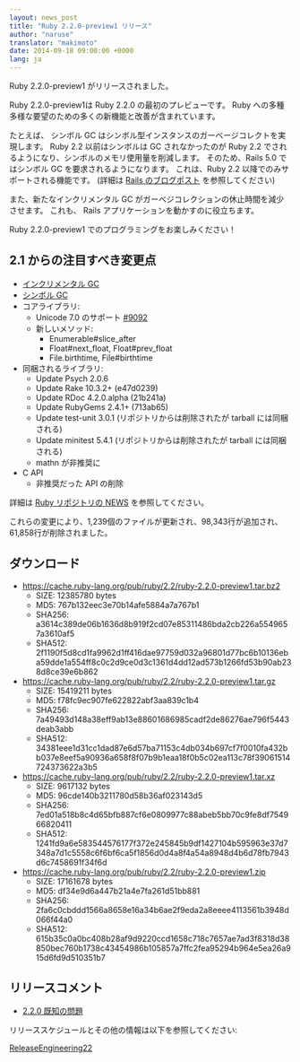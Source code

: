 ```yaml
---
layout: news_post
title: "Ruby 2.2.0-preview1 リリース"
author: "naruse"
translator: "makimoto"
date: 2014-09-18 09:00:00 +0000
lang: ja
---
```


Ruby 2.2.0-preview1 がリリースされました。

Ruby 2.2.0-preview1は Ruby 2.2.0 の最初のプレビューです。
Ruby への多種多様な要望のための多くの新機能と改善が含まれています。

たとえば、 シンボル GC はシンボル型インスタンスのガーベージコレクトを実現します。
Ruby 2.2 以前はシンボルは GC されなかったのが Ruby 2.2 でされるようになり、シンボルのメモリ使用量を削減します。
そのため、Rails 5.0 ではシンボル GC を要求されるようになります。
これは、Ruby 2.2 以降でのみサポートされる機能です。
(詳細は  [Rails のブログポスト](http://weblog.rubyonrails.org/2014/8/20/Rails-4-2-beta1/) を参照してください)

また、新たなインクリメンタル GC がガーベジコレクションの休止時間を減少させます。
これも、 Rails アプリケーションを動かすのに役立ちます。

Ruby 2.2.0-preview1 でのプログラミングをお楽しみください！

## 2.1 からの注目すべき変更点

* [インクリメンタル GC](https://bugs.ruby-lang.org/issues/10137)
* [シンボル GC](https://bugs.ruby-lang.org/issues/9634)
* コアライブラリ:
  * Unicode 7.0 のサポート [#9092](https://bugs.ruby-lang.org/issues/9092)
  * 新しいメソッド:
    * Enumerable#slice_after
    * Float#next_float, Float#prev_float
    * File.birthtime, File#birthtime
* 同梱されるライブラリ:
  * Update Psych 2.0.6
  * Update Rake 10.3.2+ (e47d0239)
  * Update RDoc 4.2.0.alpha (21b241a)
  * Update RubyGems 2.4.1+ (713ab65)
  * Update test-unit 3.0.1 (リポジトリからは削除されたが tarball には同梱される)
  * Update minitest 5.4.1 (リポジトリからは削除されたが tarball には同梱される)
  * mathn が非推奨に
* C API
  * 非推奨だった API の削除

詳細は [Ruby リポジトリの NEWS](https://github.com/ruby/ruby/blob/v2_2_0_preview1/NEWS) を参照してください。

これらの変更により、1,239個のファイルが更新され、98,343行が追加され、61,858行が削除されました。

## ダウンロード

* <https://cache.ruby-lang.org/pub/ruby/2.2/ruby-2.2.0-preview1.tar.bz2>
  * SIZE:   12385780 bytes
  * MD5:    767b132eec3e70b14afe5884a7a767b1
  * SHA256: a3614c389de06b1636d8b919f2cd07e85311486bda2cb226a5549657a3610af5
  * SHA512: 2f1190f5d8cd1fa9962d1ff416dae97759d032a96801d77bc6b10136eba59dde1a554ff8c0c2d9ce0d3c1361d4dd12ad573b1266fd53b90ab238d8ce39e6b862
* <https://cache.ruby-lang.org/pub/ruby/2.2/ruby-2.2.0-preview1.tar.gz>
  * SIZE:   15419211 bytes
  * MD5:    f78fc9ec907fe622822abf3aa839c1b4
  * SHA256: 7a49493d148a38eff9ab13e88601686985cadf2de86276ae796f5443deab3abb
  * SHA512: 34381eee1d31cc1dad87e6d57ba71153c4db034b697cf7f0010fa432bb037e8eef5a90936a658f8f07b9b1eaa18f0b5c02ea113c78f39061514724373622a3b5
* <https://cache.ruby-lang.org/pub/ruby/2.2/ruby-2.2.0-preview1.tar.xz>
  * SIZE:   9617132 bytes
  * MD5:    96cde140b3211780d58b36af023143d5
  * SHA256: 7ed01a518b8c4d65bfb887cf6e0809977c88abeb5bb70c9fe8df754966820411
  * SHA512: 1241fd9a6e583544576177f372e245845b9df1427104b595963e37d7348a7d1c5558c6f6bf6ca5f1856d0d4a8f4a54a8948d4b6d78fb7943d6c7458691f34f6d
* <https://cache.ruby-lang.org/pub/ruby/2.2/ruby-2.2.0-preview1.zip>
  * SIZE:   17161678 bytes
  * MD5:    df34e9d6a447b21a4e7fa261d51bb881
  * SHA256: 2fa6c0cbddd1566a8658e16a34b6ae2f9eda2a8eeee4113561b3948d066f44a0
  * SHA512: 615b35c0a0bc408b28af9d9220ccd1658c718c7657ae7ad3f8318d38850bec760b1738c43454986b105857a7ffc2fea95294b964e5ea26a915d6fd9d510351b7

## リリースコメント

* [2.2.0 既知の問題](http://bugs.ruby-lang.org/projects/ruby-trunk/issues?query_id=115)

リリーススケジュールとその他の情報は以下を参照してください:

[ReleaseEngineering22](http://bugs.ruby-lang.org/projects/ruby-trunk/wiki/ReleaseEngineering22)
